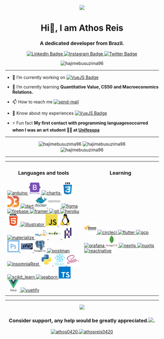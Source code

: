 <div id="header" align="center">
    <img src="https://raw.githubusercontent.com/hajimebusuzima96/hajimebusuzima96/main/2924502035%20(4).gif" width="177" />
  </div> 
  
  <h1 align="center"> Hi👋, I am Athos Reis</h1>
  <h3 align="center">A dedicated developer from Brazil.</h3>
  
  
  <div id="badges" align="center">
    <a href="https://www.linkedin.com/in/athosreis77/">
      <img src="https://img.shields.io/badge/LinkedIn-blue?style=for-the-badge&logo=linkedin&logoColor=white" alt="LinkedIn Badge"/>
    </a>
    <a href="https://www.instagram.com/1_puto/">
      <img src="https://img.shields.io/badge/Instagram-C13584?style=for-the-badge&logo=instagram&logoColor=white" alt="Instagram Badge"/>
    </a>
    <a href="https://twitter.com/AthosReis840">
      <img src="https://img.shields.io/badge/Twitter-blue?style=for-the-badge&logo=twitter&logoColor=white" alt="Twitter Badge"/>
    </a>
  </div>
  
  <p align="center"> <img src="https://komarev.com/ghpvc/?username=hajimebusuzima96&label=Profile%20views&color=0e75b6&style=flat" alt="hajimebusuzima96" /> </p>
  
  ---
  
  - 🔭 I’m currently working on <a href="https://alphamaiora.com">
      <img src="https://img.shields.io/badge/WebSite-Alpha Maiora-008a3d?style=flat-square&logo=vuedotjs" alt="VueJS Badge"/>
    </a>
  
  - 🌱 I’m currently learning **Quantitative Value, CS50 and Macroeconomics Relations.**
  
  - 📫 How to reach me <a href="mailto:athos3655@gmail.com">
      <img src="https://img.shields.io/badge/Gmail-Contact me.-red?style=flat-square&logo=gmail" alt="send-mail"/>
    </a>
  
  - 📄 Know about my experiences <a href="(https://www.linkedin.com/in/athosreis77/">
      <img src="https://img.shields.io/badge/LinkedIn-LinkedIn-blue?style=flat-square&logo=linkedin" alt="VueJS Badge"/>
    </a>
  
  - ⚡ Fun fact **My first contact with programming languages ​​occurred when I was an art student 🧑‍🎨 at <a href='https://www.unifesspa.edu.br/'>Unifesspa</a>**
  
  ---
  
  <div id='stats' align='center'>
    <img  src="https://github-readme-stats.vercel.app/api?username=hajimebusuzima96&show_icons=true&theme=chartreuse-dark&locale=en" alt="hajimebusuzima96"/>
  <img  src="https://github-readme-streak-stats.herokuapp.com?user=hajimebusuzima96&theme=chartreuse-dark&date_format=j%20M%5B%20Y%5D&currStreakNum=7023DD&fire=7023DD" alt="hajimebusuzima96" />
  </div>
  <div id='stats' align='center'>
  
  <img align="center" src="https://github-readme-stats.vercel.app/api/top-langs?username=hajimebusuzima96&show_icons=true&l&theme=chartreuse-dark&ocale=en&layout=compact" alt="hajimebusuzima96" />
    



  </div>
  
  ---
  
  <table align='center'>
    <tr>
      <th><h3>Languages and tools</h3></th>
      <th><h3>Learning</h3></th>
      <tr>
        <td width='50%'>
          <a href="https://www.arduino.cc/" target="_blank" rel="noreferrer">
              <img
                src="https://cdn.worldvectorlogo.com/logos/arduino-1.svg"
                alt="arduino"
                width="40"
                height="40"
              />
          </a>
          <a href="https://getbootstrap.com" target="_blank" rel="noreferrer">
              <img
                src="https://raw.githubusercontent.com/devicons/devicon/master/icons/bootstrap/bootstrap-plain-wordmark.svg"
                alt="bootstrap"
                width="40"
                height="40"
              />
          </a>
          <a href="https://www.chartjs.org" target="_blank" rel="noreferrer">
              <img
                src="https://www.chartjs.org/media/logo-title.svg"
                alt="chartjs"
                width="40"
                height="40"
              />
          </a> 
          <a href="https://www.w3schools.com/css/" target="_blank" rel="noreferrer">
              <img
                src="https://raw.githubusercontent.com/devicons/devicon/master/icons/css3/css3-original-wordmark.svg"
                alt="css3"
                width="40"
                height="40"
              />
          </a>
          <a href="https://d3js.org/" target="_blank" rel="noreferrer">
              <img
                src="https://raw.githubusercontent.com/devicons/devicon/master/icons/d3js/d3js-original.svg"
                alt="d3js"
                width="40"
                height="40"
              />
         </a>
         <a href="https://dart.dev" target="_blank" rel="noreferrer">
              <img
                src="https://www.vectorlogo.zone/logos/dartlang/dartlang-icon.svg"
                alt="dart"
                width="40"
                height="40"
              />
         </a>
         <a href="https://www.docker.com/" target="_blank" rel="noreferrer">
              <img
                src="https://raw.githubusercontent.com/devicons/devicon/master/icons/docker/docker-original-wordmark.svg"
                alt="docker"
                width="40"
                height="40"
              />
         </a>
         <a href="https://expressjs.com" target="_blank" rel="noreferrer">
              <img
                src="https://raw.githubusercontent.com/devicons/devicon/master/icons/express/express-original-wordmark.svg"
                alt="express"
                width="40"
                height="40"
              />
         </a>
         <a href="https://www.figma.com/" target="_blank" rel="noreferrer">
              <img
                src="https://www.vectorlogo.zone/logos/figma/figma-icon.svg"
                alt="figma"
                width="40"
                height="40"
              />
         </a>
         <a href="https://firebase.google.com/" target="_blank" rel="noreferrer">
              <img
                src="https://www.vectorlogo.zone/logos/firebase/firebase-icon.svg"
                alt="firebase"
                width="40"
                height="40"
              />
         </a>
         <a href="https://www.framer.com/" target="_blank" rel="noreferrer">
              <img
                src="https://www.vectorlogo.zone/logos/framer/framer-icon.svg"
                alt="framer"
                width="40"
                height="40"
              />
         </a>
         <a href="https://git-scm.com/" target="_blank" rel="noreferrer">
              <img
                src="https://www.vectorlogo.zone/logos/git-scm/git-scm-icon.svg"
                alt="git"
                width="40"
                height="40"
              />
         </a>
         <a href="https://heroku.com" target="_blank" rel="noreferrer">
              <img
                src="https://www.vectorlogo.zone/logos/heroku/heroku-icon.svg"
                alt="heroku"
                width="40"
                height="40"
              />
         </a>
         <a href="https://www.w3.org/html/" target="_blank" rel="noreferrer">
              <img
                src="https://raw.githubusercontent.com/devicons/devicon/master/icons/html5/html5-original-wordmark.svg"
                alt="html5"
                width="40"
                height="40"
              />
         </a>
         <a
              href="https://www.adobe.com/in/products/illustrator.html"
              target="_blank"
              rel="noreferrer"
            >
              <img
                src="https://www.vectorlogo.zone/logos/adobe_illustrator/adobe_illustrator-icon.svg"
                alt="illustrator"
                width="40"
                height="40"
              />
         </a>
         <a
              href="https://developer.mozilla.org/en-US/docs/Web/JavaScript"
              target="_blank"
              rel="noreferrer"
            >
              <img
                src="https://raw.githubusercontent.com/devicons/devicon/master/icons/javascript/javascript-original.svg"
                alt="javascript"
                width="40"
                height="40"
              />
         </a>
         <a href="https://www.linux.org/" target="_blank" rel="noreferrer">
              <img
                src="https://raw.githubusercontent.com/devicons/devicon/master/icons/linux/linux-original.svg"
                alt="linux"
                width="40"
                height="40"
              />
         </a>
         <a href="https://materializecss.com/" target="_blank" rel="noreferrer">
              <img
                src="https://raw.githubusercontent.com/prplx/svg-logos/5585531d45d294869c4eaab4d7cf2e9c167710a9/svg/materialize.svg"
                alt="materialize"
                width="40"
                height="40"
              />
         </a>
         <a href="https://www.mysql.com/" target="_blank" rel="noreferrer">
              <img
                src="https://raw.githubusercontent.com/devicons/devicon/master/icons/mysql/mysql-original-wordmark.svg"
                alt="mysql"
                width="40"
                height="40"
              />
         </a>
         <a href="https://nodejs.org" target="_blank" rel="noreferrer">
              <img
                src="https://raw.githubusercontent.com/devicons/devicon/master/icons/nodejs/nodejs-original-wordmark.svg"
                alt="nodejs"
                width="40"
                height="40"
              />
         </a>
         <a href="https://pandas.pydata.org/" target="_blank" rel="noreferrer">
              <img
                src="https://raw.githubusercontent.com/devicons/devicon/2ae2a900d2f041da66e950e4d48052658d850630/icons/pandas/pandas-original.svg"
                alt="pandas"
                width="40"
                height="40"
              />
         </a>
         <a href="https://www.photoshop.com/en" target="_blank" rel="noreferrer">
              <img
                src="https://raw.githubusercontent.com/devicons/devicon/master/icons/photoshop/photoshop-line.svg"
                alt="photoshop"
                width="40"
                height="40"
              />
         </a>
         <a href="https://www.php.net" target="_blank" rel="noreferrer">
              <img
                src="https://raw.githubusercontent.com/devicons/devicon/master/icons/php/php-original.svg"
                alt="php"
                width="40"
                height="40"
              />
         </a>
         <a href="https://www.postgresql.org" target="_blank" rel="noreferrer">
              <img
                src="https://raw.githubusercontent.com/devicons/devicon/master/icons/postgresql/postgresql-original-wordmark.svg"
                alt="postgresql"
                width="40"
                height="40"
              />
         </a>
         <a href="https://postman.com" target="_blank" rel="noreferrer">
              <img
                src="https://www.vectorlogo.zone/logos/getpostman/getpostman-icon.svg"
                alt="postman"
                width="40"
                height="40"
              />
         </a>
         <a href="https://insomnia.rest/" target="_blank" rel="noreferrer">
              <img
                src="https://raw.githubusercontent.com/get-icon/geticon/fc0f660daee147afb4a56c64e12bde6486b73e39/icons/insomnia.svg"
                alt="insomniaRest"
                width="40"
                height="40"
              />
         </a>
         <a href="https://www.python.org" target="_blank" rel="noreferrer">
              <img
                src="https://raw.githubusercontent.com/devicons/devicon/master/icons/python/python-original.svg"
                alt="python"
                width="40"
                height="40"
              />
         </a>
         <a href="https://reactjs.org/" target="_blank" rel="noreferrer">
              <img
                src="https://raw.githubusercontent.com/devicons/devicon/master/icons/react/react-original-wordmark.svg"
                alt="react"
                width="40"
                height="40"
              />
         </a>
         <a href="https://sass-lang.com" target="_blank" rel="noreferrer">
              <img
                src="https://raw.githubusercontent.com/devicons/devicon/master/icons/sass/sass-original.svg"
                alt="sass"
                width="40"
                height="40"
              />
         </a>
         <a href="https://scikit-learn.org/" target="_blank" rel="noreferrer">
              <img
                src="https://upload.wikimedia.org/wikipedia/commons/0/05/Scikit_learn_logo_small.svg"
                alt="scikit_learn"
                width="40"
                height="40"
              />
         </a>
         <a href="https://seaborn.pydata.org/" target="_blank" rel="noreferrer">
              <img
                src="https://seaborn.pydata.org/_images/logo-mark-lightbg.svg"
                alt="seaborn"
                width="40"
                height="40"
              />
         </a>
         <a href="https://www.typescriptlang.org/" target="_blank" rel="noreferrer">
              <img
                src="https://raw.githubusercontent.com/devicons/devicon/master/icons/typescript/typescript-original.svg"
                alt="typescript"
                width="40"
                height="40"
              />
         </a>
         <a href="https://vuejs.org/" target="_blank" rel="noreferrer">
              <img
                src="https://raw.githubusercontent.com/devicons/devicon/master/icons/vuejs/vuejs-original-wordmark.svg"
                alt="vuejs"
                width="40"
                height="40"
              />
         </a>
         <a href="https://vuetifyjs.com/en/" target="_blank" rel="noreferrer">
              <img
                src="https://bestofjs.org/logos/vuetify.svg"
                alt="vuetify"
                width="40"
                height="40"
              />
         </a>
        </td>
        <td width='50%'>
         <a href="https://aws.amazon.com" target="_blank" rel="noreferrer">
              <img
                src="https://raw.githubusercontent.com/devicons/devicon/master/icons/amazonwebservices/amazonwebservices-original-wordmark.svg"
                alt="aws"
                width="40"
                height="40"
              />
         </a>
         <a href="https://circleci.com" target="_blank" rel="noreferrer">
              <img
                src="https://www.vectorlogo.zone/logos/circleci/circleci-icon.svg"
                alt="circleci"
                width="40"
                height="40"
              />
         </a>
         <a href="https://flutter.dev" target="_blank" rel="noreferrer">
              <img
                src="https://www.vectorlogo.zone/logos/flutterio/flutterio-icon.svg"
                alt="flutter"
                width="40"
                height="40"
              />
         </a>
         <a href="https://cloud.google.com" target="_blank" rel="noreferrer">
              <img
                src="https://www.vectorlogo.zone/logos/google_cloud/google_cloud-icon.svg"
                alt="gcp"
                width="40"
                height="40"
              />
         </a>
         <a href="https://grafana.com" target="_blank" rel="noreferrer">
              <img
                src="https://www.vectorlogo.zone/logos/grafana/grafana-icon.svg"
                alt="grafana"
                width="40"
                height="40"
              />
         </a>
         <a href="https://www.mongodb.com/" target="_blank" rel="noreferrer">
              <img
                src="https://raw.githubusercontent.com/devicons/devicon/master/icons/mongodb/mongodb-original-wordmark.svg"
                alt="mongodb"
                width="40"
                height="40"
              />
         </a>
         <a href="https://nextjs.org/" target="_blank" rel="noreferrer">
              <img
                src="https://cdn.worldvectorlogo.com/logos/nextjs-2.svg"
                alt="nextjs"
                width="40"
                height="40"
              />
         </a>
         <a href="https://nuxtjs.org/" target="_blank" rel="noreferrer">
              <img
                src="https://www.vectorlogo.zone/logos/nuxtjs/nuxtjs-icon.svg"
                alt="nuxtjs"
                width="40"
                height="40"
              />
         </a>
         <a href="https://reactnative.dev/" target="_blank" rel="noreferrer">
              <img
                src="https://reactnative.dev/img/header_logo.svg"
                alt="reactnative"
                width="40"
                height="40"
              />
         </a>
        </td>
      </tr>
      <tr>
        <td></td>
        <td></td>
      </tr>
    </tr>
  <table>
    
  ---
  <div id='stats' align='center'>
    <img src="https://metrics.lecoq.io/hajimebusuzima96?template=classic&base.header=0&base.activity=0&base.community=0&base.repositories=0&base.metadata=0&pagespeed=1&pagespeed.url=https%3A%2F%2Falphamaiora.com&pagespeed.detailed=true&pagespeed.screenshot=false&config.timezone=America%2FBelem"/>
  </div>

  <div id='support' align='center'>
  <h3 >Consider support, any help would be greatly appreciated.<img src="https://media.giphy.com/media/NEvPzZ8bd1V4Y/giphy.gif" width="77" />. 
    
  </h3>

  <p><a href="https://www.buymeacoffee.com/athos0420"> <img align="center" src="https://cdn.buymeacoffee.com/buttons/v2/default-yellow.png" height="50" width="210" alt="athos0420" /></a><a href="https://ko-fi.com/athosreis0420"> <img align="center" src="https://cdn.ko-fi.com/cdn/kofi3.png?v=3" height="50" width="210" alt="athosreis0420" /></a></p><br><br>
  
 </div>
    
